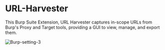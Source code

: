 # URL-Harvester
This Burp Suite Extension, URL Harvester captures in-scope URLs from Burp's Proxy and Target tools, providing a GUI to view, manage, and export them.

![Burp-setting-3](https://github.com/user-attachments/assets/ee413ccd-ec07-4592-a9ff-828612d26ac6)
